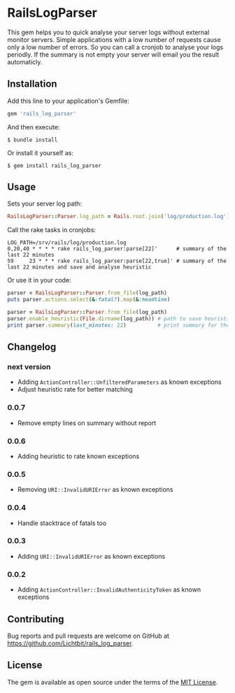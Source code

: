 # RailsLogParser

This gem helps you to quick analyse your server logs without external monitor servers. Simple applications with a low number of requests cause only a low number of errors. So you can call a cronjob to analyse your logs periodly. If the summary is not empty your server will email you the result automaticly.

## Installation

Add this line to your application's Gemfile:

```ruby
gem 'rails_log_parser'
```

And then execute:

    $ bundle install

Or install it yourself as:

    $ gem install rails_log_parser

## Usage

Sets your server log path:

```ruby
RailsLogParser::Parser.log_path = Rails.root.join('log/production.log')
```

Call the rake tasks in cronjobs:

```
LOG_PATH=/srv/rails/log/production.log
0,20,40 * * * * rake rails_log_parser:parse[22]'      # summary of the last 22 minutes
59     23 * * * rake rails_log_parser:parse[22,true]' # summary of the last 22 minutes and save and analyse heuristic
```

Or use it in your code:

```ruby
parser = RailsLogParser::Parser.from_file(log_path)
puts parser.actions.select(&:fatal?).map(&:headline)
```

```ruby
parser = RailsLogParser::Parser.from_file(log_path)
parser.enable_heuristic(File.dirname(log_path)) # path to save heuristic stats
print parser.summary(last_minutes: 22)          # print summary for the last 22 minutes
```

## Changelog

### next version

* Adding `ActionController::UnfilteredParameters` as known exceptions
* Adjust heuristic rate for better matching

### 0.0.7

* Remove empty lines on summary without report

### 0.0.6

* Adding heuristic to rate known exceptions

### 0.0.5

* Removing `URI::InvalidURIError` as known exceptions

### 0.0.4

* Handle stacktrace of fatals too

### 0.0.3

* Adding `URI::InvalidURIError` as known exceptions

### 0.0.2

* Adding `ActionController::InvalidAuthenticityToken` as known exceptions

## Contributing

Bug reports and pull requests are welcome on GitHub at https://github.com/Lichtbit/rails_log_parser.


## License

The gem is available as open source under the terms of the [MIT License](https://opensource.org/licenses/MIT).
